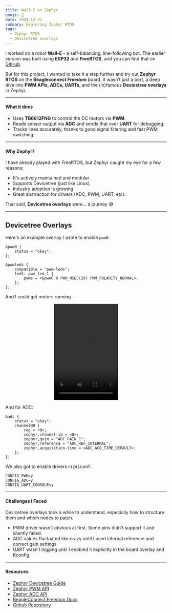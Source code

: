 ```yaml
---
title: Wall-E on Zephyr
emoji: 🚜
date: 2024-12-31
summary: Exploring Zephyr RTOS
tags:
  - Zephyr RTOS
  - Devicetree overlays
---
```


I worked on a robot **Wall-E** - a self-balancing, line-following bot. The earlier version was built using **ESP32** and **FreeRTOS**, and you can find that on [GitHub](https://github.com/SRA-VJTI/Wall-E).

But for this project, I wanted to take it a step further and try out **Zephyr RTOS** on the **Beagleconnect Freedom** board. It wasn’t just a port, a deep dive into **PWM APIs, ADCs, UARTs**, and the (in)famous **Devicetree overlays** in Zephyr.

---

#### What it does

- Uses **TB6612FNG** to control the DC motors via **PWM**.
- Reads sensor output via **ADC** and sends that over **UART** for debugging.
- Tracks lines accurately, thanks to good signal filtering and fast PWM switching.

---

#### Why Zephyr?

I have already played with FreeRTOS, but Zephyr caught my eye for a few reasons:

- It's actively maintained and modular.
- Supports Devicetree (just like Linux).
- Industry adoption is growing.
- Great abstraction for drivers (ADC, PWM, UART, etc).

That said, **Devicetree overlays** were… a journey 😅

---

## Devicetree Overlays

Here's an example overlay I wrote to enable `pwm0`:

```
&pwm0 {
    status = "okay";
};

&pwmleds {
    compatible = "pwm-leds";
    led1: pwm_led_1 {
        pwms = <&pwm0 0 PWM_MSEC(20) PWM_POLARITY_NORMAL>;
    };
};
```
And I could get motors running -
<div style="text-align: center;">
  <video width="200" height="300" controls>
    <source src="/assets/img/blog_images/wall-e-zephyr/motors-running.mp4" type="video/mp4">
  </video>
</div>

And for ADC:

```
&adc {
    status = "okay";
    channel@0 {
        reg = <0>;
        zephyr,channel-id = <0>;
        zephyr,gain = "ADC_GAIN_1";
        zephyr,reference = "ADC_REF_INTERNAL";
        zephyr,acquisition-time = <ADC_ACQ_TIME_DEFAULT>;
    };
};
```
We also got to enable drivers in prj.conf:

```
CONFIG_PWM=y
CONFIG_ADC=y
CONFIG_UART_CONSOLE=y
```
---

#### Challenges I Faced
Devicetree overlays took a while to understand, especially how to structure them and which nodes to patch.
- PWM driver wasn’t obvious at first. Some pins didn't support it and silently failed.
- ADC values fluctuated like crazy until I used internal reference and correct gain settings.
- UART wasn’t logging until I enabled it explicitly in the board overlay and Kconfig.

---

#### Resources
- [Zephyr Devicetree Guide](https://docs.zephyrproject.org/latest/build/dts/index.html)
- [Zephyr PWM API](https://docs.zephyrproject.org/latest/doxygen/html/group__pwm__interface.html)
- [Zephyr ADC API](https://docs.zephyrproject.org/latest/doxygen/html/group__adc__interface.html)
- [BeagleConnect Freedom Docs](https://docs.beagleboard.org/boards/beagleconnect/freedom/index.html#beagleconnect-freedom-home)
- [Github Repository](https://github.com/Shankari02/Wall-E_Zephyr_Port/tree/main)

